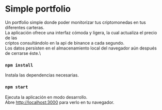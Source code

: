 # Simple portfolio

Un portfolio simple donde poder monitorizar tus criptomonedas en tus diferentes carteras.\
La aplicación ofrece una interfaz cómoda y ligera, la cual actualiza el precio de las \
criptos consultándolo en la api de binance a cada segundo. \
Los datos persisten en el almacenamiento local del navegador aún después de cerrarse éste.\


### `npm install`

Instala las dependencias necesarias.

### `npm start`

Ejecuta la aplicación en modo desarrollo.\
Abre [http://localhost:3000](http://localhost:3000) para verlo en tu navegador.



